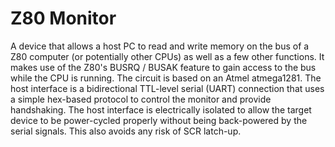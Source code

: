 # Z80 Monitor

A device that allows a host PC to read and write memory on the bus of a Z80
computer (or potentially other CPUs) as well as a few other functions. It makes
use of the Z80's BUSRQ / BUSAK feature to gain access to the bus while the CPU
is running. The circuit is based on an Atmel atmega1281. The host interface is
a bidirectional TTL-level serial (UART) connection that uses a simple hex-based
protocol to control the monitor and provide handshaking. The host interface is
electrically isolated to allow the target device to be power-cycled properly
without being back-powered by the serial signals. This also avoids any risk of
SCR latch-up.
